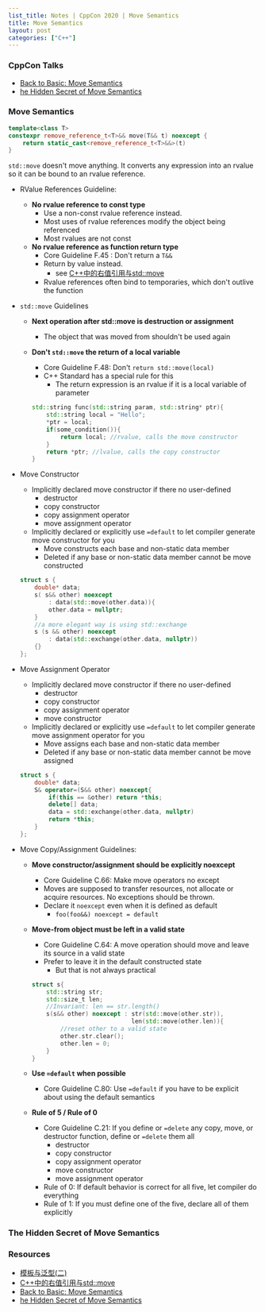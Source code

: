 ```yaml
---
list_title: Notes | CppCon 2020 | Move Semantics
title: Move Semantics
layout: post
categories: ["C++"]
---
```


### CppCon Talks

- [Back to Basic: Move Semantics](https://www.youtube.com/watch?v=ZG59Bqo7qX4&t=1421s)
- [he Hidden Secret of Move Semantics](https://www.youtube.com/watch?v=TFMKjL38xAI)

### Move Semantics

```cpp
template<class T>
constexpr remove_reference_t<T>&& move(T&& t) noexcept {
    return static_cast<remove_reference_t<T>&&>(t)
}
```

`std::move` doesn't move anything. It converts any expression into an rvalue so it can be bound to an rvalue reference.

- RValue References Guideline: 
    - **No rvalue reference to const type**
        - Use a non-const rvalue reference instead.
        - Most uses of rvalue references modify the object being referenced
        - Most rvalues are not const
    - **No rvalue reference as function return type**
        - Core Guideline F.45 : Don't return a `T&&`
        - Return by value instead.
            - see [C++中的右值引用与std::move]()
        - Rvalue references often bind to temporaries, which don't outlive the function

- `std::move` Guidelines
    - **Next operation after std::move is destruction or assignment**
        - The object that was moved from shouldn't be used again
    - **Don't `std::move` the return of a local variable**
        -  Core Guideline F.48: Don't `return std::move(local)`
        - C++ Standard has a special rule for this
            - The return expression is an rvalue if it is a local variable of parameter

        ```cpp
        std::string func(std::string param, std::string* ptr){
            std::string local = "Hello";
            *ptr = local;
            if(some_condition()){
                return local; //rvalue, calls the move constructor
            }
            return *ptr; //lvalue, calls the copy constructor
        }
        ```
- Move Constructor
    - Implicitly declared move constructor if there no user-defined 
        - destructor
        - copy constructor
        - copy assignment operator
        - move assignment operator
    - Implicitly declared or explicitly use `=default` to let compiler generate move constructor for you
        - Move constructs each base and non-static data member
        - Deleted if any base or non-static data member cannot be move constructed

    ```cpp
    struct s {
        double* data;
        s( s&& other) noexcept 
            : data(std::move(other.data)){
            other.data = nullptr;
        }
        //a more elegant way is using std::exchange
        s (s && other) noexcept
            : data(std::exchange(other.data, nullptr))
        {}
    };
    ```

- Move Assignment Operator
    - Implicitly declared move constructor if there no user-defined 
        - destructor
        - copy constructor
        - copy assignment operator
        - move constructor
    - Implicitly declared or explicitly use `=default` to let compiler generate move assignment operator for you
        - Move assigns each base and non-static data member
        - Deleted if any base or non-static data member cannot be move assigned

    ```cpp
    struct s {
        double* data;
        S& operator=(S&& other) noexcept{
            if(this == &other) return *this;
            delete[] data;
            data = std::exchange(other.data, nullptr)
            return *this;
        }
    };
    ```
- Move Copy/Assignment Guidelines:
    - **Move constructor/assignment should be explicitly noexcept**
        - Core Guideline C.66: Make move operators no except
        - Moves are supposed to transfer resources, not allocate or acquire resources. No exceptions should be thrown.
        - Declare it `noexcept` even when it is defined as default
            - `foo(foo&&) noexcept = default`
    - **Move-from object must be left in a valid state**
        - Core Guideline C.64: A move operation should move and leave its source in a valid state
        - Prefer to leave it in the default constructed state
            - But that is not always practical

        ```cpp
        struct s{
            std::string str;
            std::size_t len;
            //Invariant: len == str.length()
            s(s&& other) noexcept : str(std::move(other.str)),
                                    len(std::move(other.len)){
                //reset other to a valid state
                other.str.clear();
                other.len = 0;
            }
        }
        ```
    - **Use `=default` when possible**
        - Core Guideline C.80: Use `=default` if you have to be explicit about using the default semantics
    
    - **Rule of 5 / Rule of 0**
        - Core Guideline C.21: If you define or `=delete` any copy, move, or destructor function, define or `=delete` them all
            - destructor
            - copy constructor
            - copy assignment operator
            - move constructor
            - move assignment operator
        - Rule of 0: If default behavior is correct for all five, let compiler do everything
        - Rule of 1: If you must define one of the five, declare all of them explicitly

### The Hidden Secret of Move Semantics



### Resources

- [模板与泛型(二)](https://xta0.me/2009/09/20/Cpp-Basics-8.html)
- [C++中的右值引用与std::move](https://xta0.me/2017/03/10/cpp-rvalue-move.html)
- [Back to Basic: Move Semantics](https://www.youtube.com/watch?v=ZG59Bqo7qX4&t=1421s)
- [he Hidden Secret of Move Semantics](https://www.youtube.com/watch?v=TFMKjL38xAI)